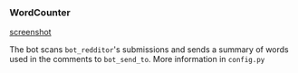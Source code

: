 ### WordCounter

[screenshot](screenshot.png)

The bot scans `bot_redditor`'s submissions and sends a summary of words used in the comments to `bot_send_to`. More information in `config.py`
